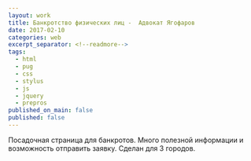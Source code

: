 ```yaml
---
layout: work
title: Банкротство физических лиц -  Адвокат Ягофаров
date: 2017-02-10
categories: web
excerpt_separator: <!--readmore-->
tags:
  - html
  - pug
  - css
  - stylus
  - js
  - jquery
  - prepros
published_on_main: false
published: false
---
```

Посадочная страница для банкротов. Много полезной информации и возможность отправить заявку. Сделан для 3 городов.
